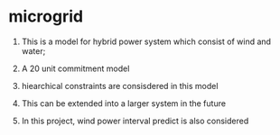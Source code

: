 # microgrid

1. This is a model for hybrid power system which consist of wind and water;

2. A 20 unit commitment model

3. hiearchical constraints are consisdered in this model

4. This can be extended into a larger system in the future

5. In this project, wind power interval predict is also considered
